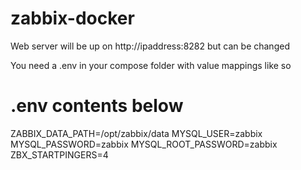# zabbix-docker
Web server will be up on http://ipaddress:8282 but can be changed

You need a .env in your compose folder with value mappings like so


# .env contents below
ZABBIX_DATA_PATH=/opt/zabbix/data
MYSQL_USER=zabbix
MYSQL_PASSWORD=zabbix
MYSQL_ROOT_PASSWORD=zabbix
ZBX_STARTPINGERS=4
